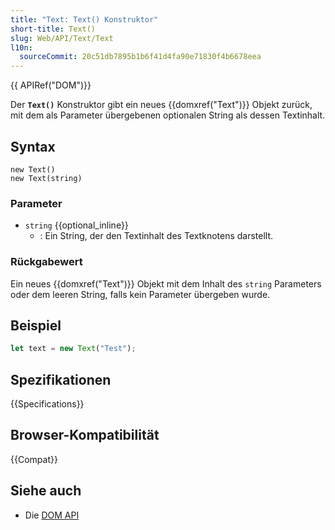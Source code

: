 ```yaml
---
title: "Text: Text() Konstruktor"
short-title: Text()
slug: Web/API/Text/Text
l10n:
  sourceCommit: 20c51db7895b1b6f41d4fa90e71830f4b6678eea
---
```


{{ APIRef("DOM")}}

Der **`Text()`** Konstruktor gibt ein neues {{domxref("Text")}} Objekt zurück,
mit dem als Parameter übergebenen optionalen String als dessen Textinhalt.

## Syntax

```js-nolint
new Text()
new Text(string)
```

### Parameter

- `string` {{optional_inline}}
  - : Ein String, der den Textinhalt des Textknotens darstellt.

### Rückgabewert

Ein neues {{domxref("Text")}} Objekt mit dem Inhalt des `string` Parameters oder dem leeren String, falls kein Parameter übergeben wurde.

## Beispiel

```js
let text = new Text("Test");
```

## Spezifikationen

{{Specifications}}

## Browser-Kompatibilität

{{Compat}}

## Siehe auch

- Die [DOM API](/de/docs/Web/API/Document_Object_Model)

